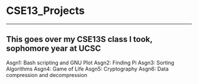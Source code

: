 # CSE13_Projects
----------------------------------------------------------------
This goes over my CSE13S class I took, sophomore year at UCSC
----------------------------------------------------------------

Asgn1: Bash scripting and GNU Plot
Asgn2: Finding Pi
Asgn3: Sorting Algorithms
Asgn4: Game of Life
Asgn5: Cryptography
Asgn6: Data compression and decompression
